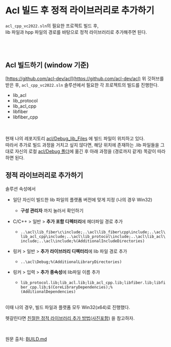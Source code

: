 # Acl 빌드 후 정적 라이브러리로 추가하기

`acl_cpp_vc2022.sln`의 필요한 프로젝트 빌드 후, <br>
lib 파일과 hpp 파일의 경로를 바탕으로 정적 라이브러리로 추가해주면 된다. <br><br>

<br>


## Acl 빌드하기 (window 기준)
[https://github.com/acl-dev/acl](https://github.com/acl-dev/acl)
위 깃허브를 받은 후, `acl_cpp_vc2022.sln` 솔루션에서 필요한 각 프로젝트의 빌드를 진행한다. <br>
* lib_acl
* lib_protocol
* lib_acl_cpp
* libfiber
* libfiber_cpp

<br><br>
현재 나의 레포지토리 [acl/Debug_lib_Files](../acl/Debug_lib_Files) 에 빌드 파일이 위치하고 있다. <br>
따라서 추가로 빌드 과정을 거치고 싶지 않다면, 해당 위치에 존재하는 .lib 파일들을 그대로 자신의 로컬 [acl/Debug 폴더](../acl/Debug)에 옮긴 후 아래 과정을 (경로까지 같게) 똑같이 따라하면 된다.


## 정적 라이브러리로 추가하기
솔루션 속성에서 
* 일단 자신이 빌드한 lib 파일의 플랫폼 버전에 맞게 지정 (나의 경우 Win32)
  + **구성 관리자** 까지 눌러서 확인하기

* C/C++ > 일반 > **추가 포함 디렉터리**에 헤더파일 경로 추가
  + `..\acl\lib_fiber\c\include;..\acl\lib_fiber\cpp\include;..\acl\lib_acl_cpp\include;..\acl\lib_protocol\include;..\acl\lib_acl\include;..\acl\include;%(AdditionalIncludeDirectories)`


* 링커 > 일반 > **추가 라이브러리 디렉터리**에 lib 파일 경로 추가
  + `..\acl\Debug;%(AdditionalLibraryDirectories)`

* 링커 > 입력 > **추가 종속성**에 lib파일 이름 추가
  + `lib_protocol.lib;lib_acl.lib;lib_acl_cpp.lib;libfiber.lib;libfiber_cpp.lib;$(CoreLibraryDependencies);%(AdditionalDependencies)`


<br>
이때 나의 경우, 빌드 파일과 플랫폼 모두 Win32(x64)로 진행했다. <br>


헷갈린다면 [친절한 정적 라이브러리 추가 방법(사진포함)](./HowToAddCPPStaticLibrary.md) 을 참고하자.

<br>

원문 출처: [BUILD.md](https://github.com/acl-dev/acl/blob/master/BUILD.md)
